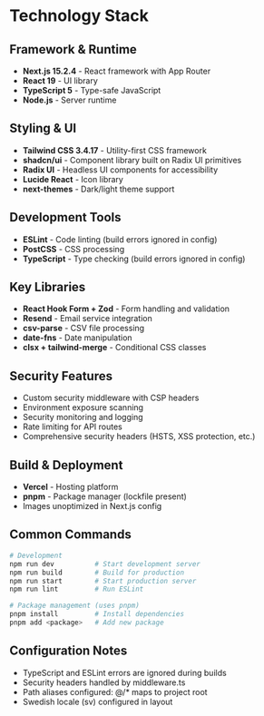 # Technology Stack

## Framework & Runtime
- **Next.js 15.2.4** - React framework with App Router
- **React 19** - UI library
- **TypeScript 5** - Type-safe JavaScript
- **Node.js** - Server runtime

## Styling & UI
- **Tailwind CSS 3.4.17** - Utility-first CSS framework
- **shadcn/ui** - Component library built on Radix UI primitives
- **Radix UI** - Headless UI components for accessibility
- **Lucide React** - Icon library
- **next-themes** - Dark/light theme support

## Development Tools
- **ESLint** - Code linting (build errors ignored in config)
- **PostCSS** - CSS processing
- **TypeScript** - Type checking (build errors ignored in config)

## Key Libraries
- **React Hook Form + Zod** - Form handling and validation
- **Resend** - Email service integration
- **csv-parse** - CSV file processing
- **date-fns** - Date manipulation
- **clsx + tailwind-merge** - Conditional CSS classes

## Security Features
- Custom security middleware with CSP headers
- Environment exposure scanning
- Security monitoring and logging
- Rate limiting for API routes
- Comprehensive security headers (HSTS, XSS protection, etc.)

## Build & Deployment
- **Vercel** - Hosting platform
- **pnpm** - Package manager (lockfile present)
- Images unoptimized in Next.js config

## Common Commands
```bash
# Development
npm run dev          # Start development server
npm run build        # Build for production
npm run start        # Start production server
npm run lint         # Run ESLint

# Package management (uses pnpm)
pnpm install         # Install dependencies
pnpm add <package>   # Add new package
```

## Configuration Notes
- TypeScript and ESLint errors are ignored during builds
- Security headers handled by middleware.ts
- Path aliases configured: @/* maps to project root
- Swedish locale (sv) configured in layout